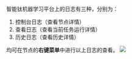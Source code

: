 智能钛机器学习平台上的日志有三种，分别为：
1. 控制台日志（查看节点详情）
2. 查看日志（查看当前任务运行详情）
3. 历史日志（查看历史详情）

均可在节点的**右键菜单**中进行以上日志的查看。
![](https://main.qcloudimg.com/raw/1686f1cb64026d1066a626703efb77cc.png)

